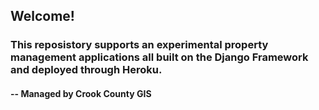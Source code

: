 ## Welcome!

### This reposistory supports an experimental property management applications all built on the Django Framework and deployed through Heroku.

#### -- Managed by Crook County GIS